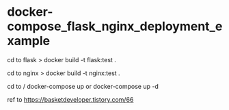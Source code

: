 # docker-compose_flask_nginx_deployment_example

cd to flask > docker build -t flask:test .

cd to nginx > docker build -t nginx:test .

cd to / docker-compose up or docker-compose up -d



ref to https://basketdeveloper.tistory.com/66
